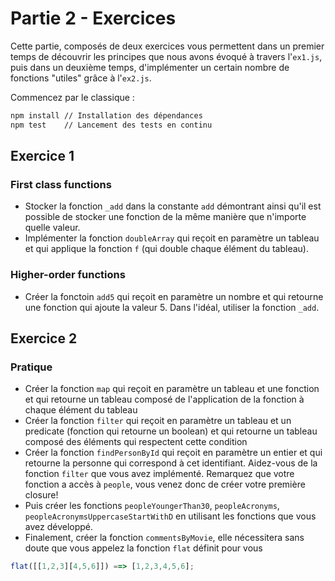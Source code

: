 # Partie 2 - Exercices

Cette partie, composés de deux exercices vous permettent dans un premier temps de découvrir les principes que nous avons évoqué à travers l'`ex1.js`, puis dans un deuxième temps, d'implémenter un certain nombre de fonctions "utiles" grâce à l'`ex2.js`.

Commencez par le classique :

```bash
npm install // Installation des dépendances
npm test    // Lancement des tests en continu
```

## Exercice 1

### First class functions

- Stocker la fonction `_add` dans la constante `add` démontrant ainsi qu'il est possible de stocker une fonction de la même manière que n'importe quelle valeur.
- Implémenter la fonction `doubleArray` qui reçoit en paramètre un tableau et qui applique la fonction `f` (qui double chaque élément du tableau).

### Higher-order functions 

- Créer la fonctoin `add5` qui reçoit en paramètre un nombre et qui retourne une fonction qui ajoute la valeur 5. Dans l'idéal, utiliser la fonction `_add`.

## Exercice 2

### Pratique

- Créer la fonction `map` qui reçoit en paramètre un tableau et une fonction et qui retourne un tableau composé de l'application de la fonction à chaque élément du tableau
- Créer la fonction `filter` qui reçoit en paramètre un tableau et un predicate (fonction qui retourne un boolean) et qui retourne un tableau composé des éléments qui respectent cette condition
- Créer la fonction `findPersonById` qui reçoit en paramètre un entier et qui retourne la personne qui correspond à cet identifiant. Aidez-vous de la fonction `filter` que vous avez implémenté. Remarquez que votre fonction a accès à `people`, vous venez donc de créer votre première closure!
- Puis créer les fonctions `peopleYoungerThan30`, `peopleAcronyms`, `peopleAcronymsUppercaseStartWithD` en utilisant les fonctions que vous avez développé.
- Finalement, créer la fonction `commentsByMovie`, elle nécessitera sans doute que vous appelez la fonction `flat` définit pour vous

```javascript
flat([[1,2,3][4,5,6]]) ==> [1,2,3,4,5,6];
```

